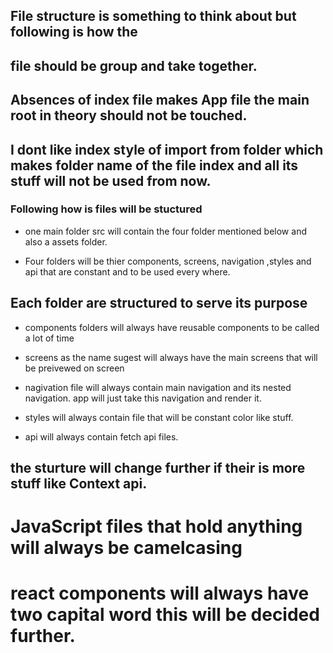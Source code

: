 ## File structure is something to think about but following is how the

## file should be group and take together.

## Absences of index file makes App file the main root in theory should not be touched.

## I dont like index style of import from folder which makes folder name of the file index and all its stuff will not be used from now.

### Following how is files will be stuctured

- one main folder src will contain the four folder mentioned below and also a assets folder.

- Four folders will be thier components, screens, navigation ,styles and api that are constant and to be used every where.

## Each folder are structured to serve its purpose

- components folders will always have reusable components to be called a lot of time

- screens as the name sugest will always have the main screens that will be preivewed on screen

- nagivation file will always contain main navigation and its nested navigation. app will just take this navigation and render it.

- styles will always contain file that will be constant color like stuff.

- api will always contain fetch api files.

## the sturture will change further if their is more stuff like Context api.

# JavaScript files that hold anything will always be camelcasing

# react components will always have two capital word this will be decided further.
